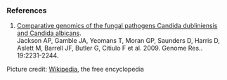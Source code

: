 ### References

1.  [Comparative genomics of the fungal pathogens Candida dubliniensis
    and Candida albicans](http://europepmc.org/abstract/MED/19745113).\
    Jackson AP, Gamble JA, Yeomans T, Moran GP, Saunders D, Harris D,
    Aslett M, Barrell JF, Butler G, Citiulo F et al. 2009. Genome Res..
    19:2231-2244.

Picture credit:
[Wikipedia](https://commons.wikimedia.org/wiki/File:Candida_dubliniensis.jpg),
the free encyclopedia
